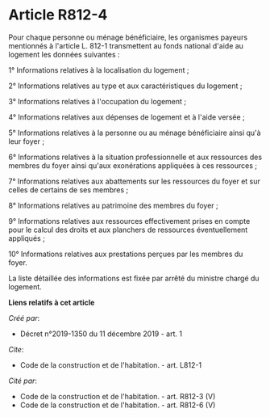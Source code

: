 # Article R812-4

Pour chaque personne ou ménage bénéficiaire, les organismes payeurs mentionnés à l'article L. 812-1 transmettent au fonds
national d'aide au logement les données suivantes : 

1° Informations relatives à la localisation du logement ; 

2° Informations relatives au type et aux caractéristiques du logement ; 

3° Informations relatives à l'occupation du logement ; 

4° Informations relatives aux dépenses de logement et à l'aide versée ; 

5° Informations relatives à la personne ou au ménage bénéficiaire ainsi qu'à leur foyer ; 

6° Informations relatives à la situation professionnelle et aux ressources des membres du foyer ainsi qu'aux exonérations
appliquées à ces ressources ; 

7° Informations relatives aux abattements sur les ressources du foyer et sur celles de certains de ses membres ; 

8° Informations relatives au patrimoine des membres du foyer ; 

9° Informations relatives aux ressources effectivement prises en compte pour le calcul des droits et aux planchers de
ressources éventuellement appliqués ; 

10° Informations relatives aux prestations perçues par les membres du foyer. 

La liste détaillée des informations est fixée par arrêté du ministre chargé du logement.

**Liens relatifs à cet article**

_Créé par_:

  - Décret n°2019-1350 du 11 décembre 2019 - art. 1

_Cite_:

  - Code de la construction et de l'habitation. - art. L812-1

_Cité par_:

  - Code de la construction et de l'habitation. - art. R812-3 (V)
  - Code de la construction et de l'habitation. - art. R812-6 (V)
